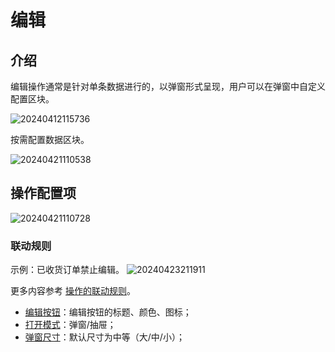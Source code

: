 # 编辑

## 介绍

编辑操作通常是针对单条数据进行的，以弹窗形式呈现，用户可以在弹窗中自定义配置区块。

![20240412115736](https://static-docs.nocobase.com/20240412115736.png)

按需配置数据区块。

![20240421110538](https://static-docs.nocobase.com/20240421110538.png)

## 操作配置项

![20240421110728](https://static-docs.nocobase.com/20240421110728.png)

### 联动规则

示例：已收货订单禁止编辑。
![20240423211911](https://static-docs.nocobase.com/20240423211911.png)

更多内容参考 [操作的联动规则](/handbook/ui/actions/action-settings/linkage-rule)。

- [编辑按钮](/handbook/ui/actions/action-settings/edit-button)：编辑按钮的标题、颜色、图标；
- [打开模式](/handbook/ui/actions/action-settings/open-mode)：弹窗/抽屉；
- [弹窗尺寸](/handbook/ui/actions/action-settings/popup-size)：默认尺寸为中等（大/中/小）；